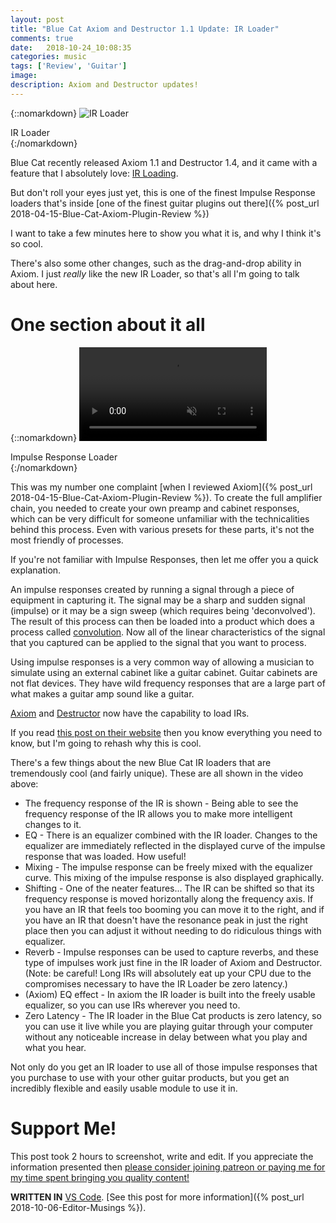 ```yaml
---
layout: post
title: "Blue Cat Axiom and Destructor 1.1 Update: IR Loader"
comments: true
date:   2018-10-24_10:08:35 
categories: music
tags: ['Review', 'Guitar']
image:
description: Axiom and Destructor updates!
---
```


{::nomarkdown}
<img src="/assets/BlueCat/Axiom/IR.png" alt="IR Loader">
<div class="image-caption">IR Loader</div>
{:/nomarkdown}

Blue Cat recently released Axiom 1.1 and Destructor 1.4, and it came with a feature that I absolutely love: [IR Loading](https://www.bluecataudio.com/Blog/tip-of-the-day/loading-impulse-responses-in-axiom-destructor-guitar-cabs/).

But don't roll your eyes just yet, this is one of the finest Impulse Response loaders that's inside [one of the finest guitar plugins out there]({% post_url 2018-04-15-Blue-Cat-Axiom-Plugin-Review %})

I want to take a few minutes here to show you what it is, and why I think it's so cool.

There's also some other changes, such as the drag-and-drop ability in Axiom. I just _really_ like the new IR Loader, so that's all I'm going to talk about here.

<!--more-->



# One section about it all

{::nomarkdown}
    <video autoplay loop muted class="gifvid">
        <source src="/assets/BlueCat/Axiom/IR.mp4" type="video/mp4">
        Your browser does not support the video tag.
    </video>
    <div class="video-caption">Impulse Response Loader</div>
{:/nomarkdown}

This was my number one complaint [when I reviewed Axiom]({% post_url 2018-04-15-Blue-Cat-Axiom-Plugin-Review  %}). To create the full amplifier chain, you needed to create your own preamp and cabinet responses, which can be very difficult for someone unfamiliar with the technicalities behind this process. Even with various presets for these parts, it's not the most friendly of processes.

If you're not familiar with Impulse Responses, then let me offer you a quick explanation.

An impulse responses created by running a signal through a piece of equipment in capturing it. The signal may be a sharp and sudden signal (impulse) or it may be a sign sweep (which requires being 'deconvolved'). The result of this process can then be loaded into a product which does a process called [convolution](https://en.wikipedia.org/wiki/Convolution). Now all of the linear characteristics of the signal that you captured can be applied to the signal that you want to process.

Using impulse responses is a very common way of allowing a musician to simulate using an external cabinet like a guitar cabinet. Guitar cabinets are not flat devices. They have wild frequency responses that are a large part of what makes a guitar amp sound like a guitar.

[Axiom](https://www.bluecataudio.com/Products/Product_Axiom/) and [Destructor](https://www.bluecataudio.com/Products/Product_Destructor/) now have the capability to load IRs.

If you read [this post on their website](https://www.bluecataudio.com/Blog/tip-of-the-day/loading-impulse-responses-in-axiom-destructor-guitar-cabs/) then you know everything you need to know, but I'm going to rehash why this is cool.

There's a few things about the new Blue Cat IR loaders that are tremendously cool (and fairly unique). These are all shown in the video above:

* The frequency response of the IR is shown - Being able to see the frequency response of the IR allows you to make more intelligent changes to it.
* EQ - There is an equalizer combined with the IR loader. Changes to the equalizer are immediately reflected in the displayed curve of the impulse response that was loaded. How useful!
* Mixing - The impulse response can be freely mixed with the equalizer curve. This mixing of the impulse response is also displayed graphically.
* Shifting - One of the neater features... The IR can be shifted so that its frequency response is moved horizontally along the frequency axis. If you have an IR that feels too booming you can move it to the right, and if you have an IR that doesn't have the resonance peak in just the right place then you can adjust it without needing to do ridiculous things with equalizer.
* Reverb - Impulse responses can be used to capture reverbs, and these type of impulses work just fine in the IR loader of Axiom and Destructor. (Note: be careful! Long IRs will absolutely eat up your CPU due to the compromises necessary to have the IR Loader be zero latency.)
* (Axiom) EQ effect - In axiom the IR loader is built into the freely usable equalizer, so you can use IRs wherever you need to.
* Zero Latency - The IR loader in the Blue Cat products is zero latency, so you can use it live while you are playing guitar through your computer without any noticeable increase in delay between what you play and what you hear.

Not only do you get an IR loader to use all of those impulse responses that you purchase to use with your other guitar products, but you get an incredibly flexible and easily usable module to use it in.

# Support Me!

This post took 2 hours to screenshot, write and edit. If you appreciate the information presented then <a href="/DonateNow/">please consider joining patreon or paying me for my time spent bringing you quality content!</a>






**WRITTEN IN** [VS Code](https://code.visualstudio.com). [See this post for more information]({% post_url 2018-10-06-Editor-Musings %}).